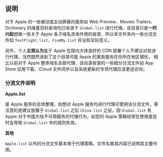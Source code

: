 ## 说明

对于 Apple 的一些被动或主动屏蔽的服务如 Web Preview、Moveis Trailers、Dictionary 的维基百科查询均已收录于 `Global.list` 进行代理。该目录只是**一时兴起**想做一些关于 Apple 各子域名具体作用的收录，所以本文件夹内一些分流文件如 `TestFlight.list`、`FindMy.list` 并没有实际意义。

另外，个人**主观认为**鉴于 Apple 在国内大体良好的 CDN 部署个人不建议对其进行代理，当然既然进到了这个目录可能 Apple 的某些服务在你所在地区堪忧，
相比以前对于 Apple 整体域名全部代理，该目录收录的一些细分分流文件如 App Store 应用下载、iCloud 文件同步以及系统更新的专项代理应该更适合你。

### 分流文件说明

**Apple.list**

是 Apple 服务的总体整理，如想对 Apple 服务均进行代理可使用该分流文件，需注意的是建议放置于 `Global.list` 之后 `China.list` 之前，因 `Global.list` 有 Apple 对于中国大陆不可用服务的代理行为，如您的 Apple 策略经常在使用直连时会导致 `Global.list` 中的规则失效。

**其他**

`Apple.list` 以外的分流文件基本用于代理策略，文件名极其内容已说明其主要作用。
